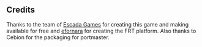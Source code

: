 ## Credits

Thanks to the team of [Escada Games](https://github.com/Escada-Games/diver-down) for creating this game and making available for free and [efornara](https://github.com/efornara/frt) for creating the FRT platform.  Also thanks to Cebion for the packaging for portmaster.


